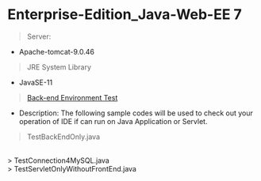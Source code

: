 # Enterprise-Edition_Java-Web-EE 7
> Server: 
- Apache-tomcat-9.0.46
> JRE System Library
- JavaSE-11

> <a href = "https://github.com/JamesCoding888/Enterprise-Edition_Java-EE_7/tree/master/src/main/java/javaWebEE/test">Back-end Environment Test</a>
- Description: The following sample codes will be used to check out your operation of IDE if can run on Java Application or Servlet. 

> TestBackEndOnly.java
<br>
> TestConnection4MySQL.java
<br>
> TestServletOnlyWithoutFrontEnd.java
